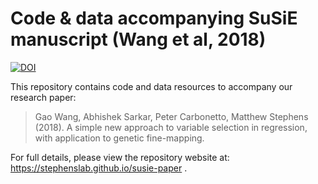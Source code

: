 # Code & data accompanying SuSiE manuscript (Wang et al, 2018)
[![DOI](https://zenodo.org/badge/DOI/10.5281/zenodo.2368676.svg)](https://doi.org/10.5281/zenodo.2368676)

This repository contains code and data resources to accompany our
research paper:

> Gao Wang, Abhishek Sarkar, Peter Carbonetto, Matthew Stephens (2018). 
> A simple new approach to variable selection in regression, 
> with application to genetic fine-mapping.

For full details, please view the repository website at: https://stephenslab.github.io/susie-paper .
